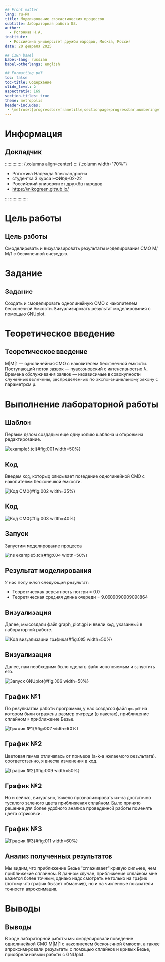 ```yaml
---
## Front matter
lang: ru-RU
title: Моделирование стохастических процессов
subtitle: Лабораторная работа №3.
author:
  - Рогожина Н.А.
institute:
  - Российский университет дружбы народов, Москва, Россия
date: 20 февраля 2025

## i18n babel
babel-lang: russian
babel-otherlangs: english

## Formatting pdf
toc: false
toc-title: Содержание
slide_level: 2
aspectratio: 169
section-titles: true
theme: metropolis
header-includes:
 - \metroset{progressbar=frametitle,sectionpage=progressbar,numbering=fraction}
---
```


# Информация

## Докладчик

:::::::::::::: {.columns align=center}
::: {.column width="70%"}

  * Рогожина Надежда Александровна
  * студентка 3 курса НФИбд-02-22
  * Российский университет дружбы народов
  * <https://mikogreen.github.io/>

:::
::::::::::::::

# Цель работы

## Цель работы

Смоделировать и визуализировать результаты моделирования СМО М/М/1 с бесконечной очередью.

# Задание

## Задание

Создать и смоделировать однолинейную СМО с накопителем бесконечной ёмкости. Визуализировать результат моделирования с помощью GNUplot.

# Теоретическое введение

## Теоретическое введение

M|M|1 — однолинейная СМО с накопителем бесконечной ёмкости. Поступающий поток заявок — пуассоновский с интенсивностью λ. Времена обслуживания заявок — независимые в совокупности случайные величины, распределённые по экспоненциальному закону с параметром μ.

# Выполнение лабораторной работы

## Шаблон

Первым делом создадим еще одну копию шаблона и откроем на редактирование.

![example5.tcl](image/1.png){#fig:001 width=50%}

## Код

Введем код, которыq описывает поведение однолинейной СМО с накопителем бесконечной ёмкости.

![Код СМО](image/2.png){#fig:002 width=35%}

## Код

![Код СМО](image/3.png){#fig:003 width=40%}

## Запуск

Запустим моделирование процесса.

![ns example5.tcl](image/4.png){#fig:004 width=50%}

## Результат моделирования

У нас получился следующий результат:

- Теоретическая вероятность потери = 0.0
- Теоретическая средняя длина очереди = 9.0909090909090864

## Визуализация

Далее, мы создали файл graph_plot.gpi и ввели код, указанный в лабораторной работе.

![Код визуализации графика](image/5.png){#fig:005 width=50%}

## Визуализация

Далее, нам необходимо было сделать файл исполняемым и запустить его.

![Запуск GNUplot](image/6.png){#fig:006 width=50%}

## График №1

По результатам работы программы, у нас создался файл `qm.pdf` на котором были отражены размер очереди (в пакетах), приближение сплайном и приближение Безье.

![График №1](image/9.png){#fig:007 width=50%}

## График №2

Цветовая гамма отличалась от примера (a-k-a желаемого результата), соответственно, я внесла изменения в код.

![График №2](image/10.png){#fig:009 width=50%}

## График №2

Но и сейчас, визуально, тяжело проанализировать из-за достаточно тусклого зеленого цвета приближения сплайном. Было принято решение для более удобного анализа проведенной работы поменять цвета отрисовки.

## График №3

![График №3](image/11.png){#fig:011 width=60%}

## Анализ полученных результатов

Мы видим, что приближение Безье "сглаживает" кривую сильнее, чем приближение сплайном. В данном случае, приближение сплайном мне кажется более точным, однако надо смотреть не только на график (потому что график бывает обманчив), но и на численные показатели точности апроксимации.

# Выводы

## Выводы

В ходе лабораторной работы мы смоделировали поведение однолинейной СМО М|M|1 с накопителем бесконечной ёмкости, а также апроксимировали результаты с помощью сплайнов и кривых Безье, приобрели навыки работы с GNUplot.
